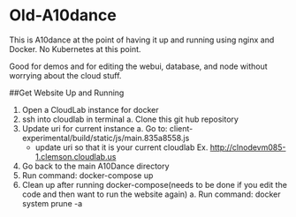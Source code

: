 # Old-A10dance
This is A10dance at the point of having it up and running using nginx and Docker.
No Kubernetes at this point. 

Good for demos and for editing the webui, database, and node without worrying about the cloud stuff.

##Get Website Up and Running
1. Open a CloudLab instance for docker
2. ssh into cloudlab in terminal
  a. Clone this git hub repository
3. Update uri for current instance
  a. Go to: client-experimental/build/static/js/main.835a8558.js
    - update uri so that it is your current cloudlab Ex. http://clnodevm085-1.clemson.cloudlab.us
4. Go back to the main A10Dance directory
5. Run command: docker-compose up
6. Clean up after running docker-compose(needs to be done if you edit the code and then want to run the website again)
  a. Run command: docker system prune -a
